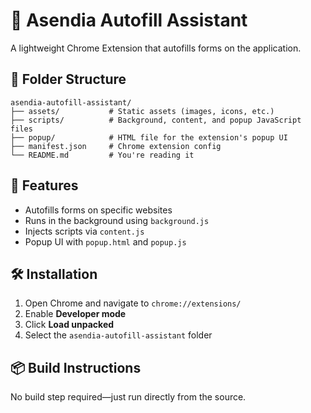 # 🧠 Asendia Autofill Assistant

A lightweight Chrome Extension that autofills forms on the application.

## 📁 Folder Structure

```
asendia-autofill-assistant/
├── assets/           # Static assets (images, icons, etc.)
├── scripts/          # Background, content, and popup JavaScript files
├── popup/            # HTML file for the extension's popup UI
├── manifest.json     # Chrome extension config
└── README.md         # You're reading it
```

## 🚀 Features

- Autofills forms on specific websites
- Runs in the background using `background.js`
- Injects scripts via `content.js`
- Popup UI with `popup.html` and `popup.js`

## 🛠 Installation

1. Open Chrome and navigate to `chrome://extensions/`
2. Enable **Developer mode**
3. Click **Load unpacked**
4. Select the `asendia-autofill-assistant` folder

## 📦 Build Instructions

No build step required—just run directly from the source.
